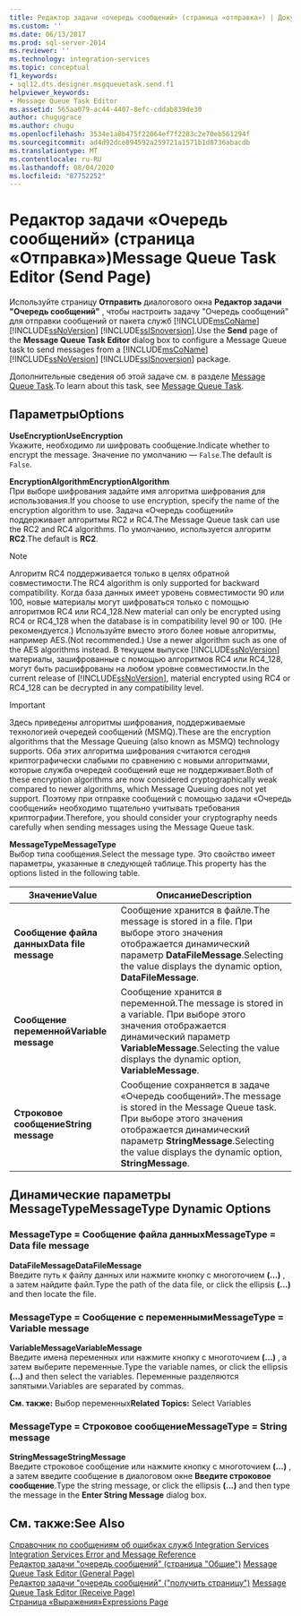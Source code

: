 ```yaml
---
title: Редактор задачи «очередь сообщений» (страница «отправка») | Документация Майкрософт
ms.custom: ''
ms.date: 06/13/2017
ms.prod: sql-server-2014
ms.reviewer: ''
ms.technology: integration-services
ms.topic: conceptual
f1_keywords:
- sql12.dts.designer.msgqueuetask.send.f1
helpviewer_keywords:
- Message Queue Task Editor
ms.assetid: 565aa079-ac44-4407-8efc-cddab839de30
author: chugugrace
ms.author: chugu
ms.openlocfilehash: 3534e1a8b475f22064ef7f2283c2e70eb561294f
ms.sourcegitcommit: ad4d92dce894592a259721a1571b1d8736abacdb
ms.translationtype: MT
ms.contentlocale: ru-RU
ms.lasthandoff: 08/04/2020
ms.locfileid: "87752252"
---
```

# <a name="message-queue-task-editor-send-page"></a><span data-ttu-id="6799f-102">Редактор задачи «Очередь сообщений» (страница «Отправка»)</span><span class="sxs-lookup"><span data-stu-id="6799f-102">Message Queue Task Editor (Send Page)</span></span>
  <span data-ttu-id="6799f-103">Используйте страницу **Отправить** диалогового окна **Редактор задачи "Очередь сообщений"** , чтобы настроить задачу "Очередь сообщений" для отправки сообщений от пакета служб [!INCLUDE[msCoName](../includes/msconame-md.md)] [!INCLUDE[ssNoVersion](../includes/ssnoversion-md.md)] [!INCLUDE[ssISnoversion](../includes/ssisnoversion-md.md)].</span><span class="sxs-lookup"><span data-stu-id="6799f-103">Use the **Send** page of the **Message Queue Task Editor** dialog box to configure a Message Queue task to send messages from a [!INCLUDE[msCoName](../includes/msconame-md.md)] [!INCLUDE[ssNoVersion](../includes/ssnoversion-md.md)] [!INCLUDE[ssISnoversion](../includes/ssisnoversion-md.md)] package.</span></span>  
  
 <span data-ttu-id="6799f-104">Дополнительные сведения об этой задаче см. в разделе [Message Queue Task](control-flow/message-queue-task.md).</span><span class="sxs-lookup"><span data-stu-id="6799f-104">To learn about this task, see [Message Queue Task](control-flow/message-queue-task.md).</span></span>  
  
## <a name="options"></a><span data-ttu-id="6799f-105">Параметры</span><span class="sxs-lookup"><span data-stu-id="6799f-105">Options</span></span>  
 <span data-ttu-id="6799f-106">**UseEncryption**</span><span class="sxs-lookup"><span data-stu-id="6799f-106">**UseEncryption**</span></span>  
 <span data-ttu-id="6799f-107">Укажите, необходимо ли шифровать сообщение.</span><span class="sxs-lookup"><span data-stu-id="6799f-107">Indicate whether to encrypt the message.</span></span> <span data-ttu-id="6799f-108">Значение по умолчанию — `False`.</span><span class="sxs-lookup"><span data-stu-id="6799f-108">The default is `False`.</span></span>  
  
 <span data-ttu-id="6799f-109">**EncryptionAlgorithm**</span><span class="sxs-lookup"><span data-stu-id="6799f-109">**EncryptionAlgorithm**</span></span>  
 <span data-ttu-id="6799f-110">При выборе шифрования задайте имя алгоритма шифрования для использования.</span><span class="sxs-lookup"><span data-stu-id="6799f-110">If you choose to use encryption, specify the name of the encryption algorithm to use.</span></span> <span data-ttu-id="6799f-111">Задача «Очередь сообщений» поддерживает алгоритмы RC2 и RC4.</span><span class="sxs-lookup"><span data-stu-id="6799f-111">The Message Queue task can use the RC2 and RC4 algorithms.</span></span> <span data-ttu-id="6799f-112">По умолчанию, используется алгоритм **RC2**.</span><span class="sxs-lookup"><span data-stu-id="6799f-112">The default is **RC2**.</span></span>  
  
> [!NOTE]  
>  <span data-ttu-id="6799f-113">Алгоритм RC4 поддерживается только в целях обратной совместимости.</span><span class="sxs-lookup"><span data-stu-id="6799f-113">The RC4 algorithm is only supported for backward compatibility.</span></span> <span data-ttu-id="6799f-114">Когда база данных имеет уровень совместимости 90 или 100, новые материалы могут шифроваться только с помощью алгоритмов RC4 или RC4_128.</span><span class="sxs-lookup"><span data-stu-id="6799f-114">New material can only be encrypted using RC4 or RC4_128 when the database is in compatibility level 90 or 100.</span></span> <span data-ttu-id="6799f-115">(Не рекомендуется.) Используйте вместо этого более новые алгоритмы, например AES.</span><span class="sxs-lookup"><span data-stu-id="6799f-115">(Not recommended.) Use a newer algorithm such as one of the AES algorithms instead.</span></span> <span data-ttu-id="6799f-116">В текущем выпуске [!INCLUDE[ssNoVersion](../includes/ssnoversion-md.md)] материалы, зашифрованные с помощью алгоритмов RC4 или RC4_128, могут быть расшифрованы на любом уровне совместимости.</span><span class="sxs-lookup"><span data-stu-id="6799f-116">In the current release of [!INCLUDE[ssNoVersion](../includes/ssnoversion-md.md)], material encrypted using RC4 or RC4_128 can be decrypted in any compatibility level.</span></span>  
  
> [!IMPORTANT]  
>  <span data-ttu-id="6799f-117">Здесь приведены алгоритмы шифрования, поддерживаемые технологией очередей сообщений (MSMQ).</span><span class="sxs-lookup"><span data-stu-id="6799f-117">These are the encryption algorithms that the Message Queuing (also known as MSMQ) technology supports.</span></span> <span data-ttu-id="6799f-118">Оба этих алгоритма шифрования считаются сегодня криптографически слабыми по сравнению с новыми алгоритмами, которые служба очередей сообщений еще не поддерживает.</span><span class="sxs-lookup"><span data-stu-id="6799f-118">Both of these encryption algorithms are now considered cryptographically weak compared to newer algorithms, which Message Queuing does not yet support.</span></span> <span data-ttu-id="6799f-119">Поэтому при отправке сообщений с помощью задачи «Очередь сообщений» необходимо тщательно учитывать требования криптографии.</span><span class="sxs-lookup"><span data-stu-id="6799f-119">Therefore, you should consider your cryptography needs carefully when sending messages using the Message Queue task.</span></span>  
  
 <span data-ttu-id="6799f-120">**MessageType**</span><span class="sxs-lookup"><span data-stu-id="6799f-120">**MessageType**</span></span>  
 <span data-ttu-id="6799f-121">Выбор типа сообщения.</span><span class="sxs-lookup"><span data-stu-id="6799f-121">Select the message type.</span></span> <span data-ttu-id="6799f-122">Это свойство имеет параметры, указанные в следующей таблице.</span><span class="sxs-lookup"><span data-stu-id="6799f-122">This property has the options listed in the following table.</span></span>  
  
|<span data-ttu-id="6799f-123">Значение</span><span class="sxs-lookup"><span data-stu-id="6799f-123">Value</span></span>|<span data-ttu-id="6799f-124">Описание</span><span class="sxs-lookup"><span data-stu-id="6799f-124">Description</span></span>|  
|-----------|-----------------|  
|<span data-ttu-id="6799f-125">**Сообщение файла данных**</span><span class="sxs-lookup"><span data-stu-id="6799f-125">**Data file message**</span></span>|<span data-ttu-id="6799f-126">Сообщение хранится в файле.</span><span class="sxs-lookup"><span data-stu-id="6799f-126">The message is stored in a file.</span></span> <span data-ttu-id="6799f-127">При выборе этого значения отображается динамический параметр **DataFileMessage**.</span><span class="sxs-lookup"><span data-stu-id="6799f-127">Selecting the value displays the dynamic option, **DataFileMessage**.</span></span>|  
|<span data-ttu-id="6799f-128">**Сообщение переменной**</span><span class="sxs-lookup"><span data-stu-id="6799f-128">**Variable message**</span></span>|<span data-ttu-id="6799f-129">Сообщение хранится в переменной.</span><span class="sxs-lookup"><span data-stu-id="6799f-129">The message is stored in a variable.</span></span> <span data-ttu-id="6799f-130">При выборе этого значения отображается динамический параметр **VariableMessage**.</span><span class="sxs-lookup"><span data-stu-id="6799f-130">Selecting the value displays the dynamic option, **VariableMessage**.</span></span>|  
|<span data-ttu-id="6799f-131">**Строковое сообщение**</span><span class="sxs-lookup"><span data-stu-id="6799f-131">**String message**</span></span>|<span data-ttu-id="6799f-132">Сообщение сохраняется в задаче «Очередь сообщений».</span><span class="sxs-lookup"><span data-stu-id="6799f-132">The message is stored in the Message Queue task.</span></span> <span data-ttu-id="6799f-133">При выборе этого значения отображается динамический параметр **StringMessage**.</span><span class="sxs-lookup"><span data-stu-id="6799f-133">Selecting the value displays the dynamic option, **StringMessage**.</span></span>|  
  
## <a name="messagetype-dynamic-options"></a><span data-ttu-id="6799f-134">Динамические параметры MessageType</span><span class="sxs-lookup"><span data-stu-id="6799f-134">MessageType Dynamic Options</span></span>  
  
### <a name="messagetype--data-file-message"></a><span data-ttu-id="6799f-135">MessageType = Сообщение файла данных</span><span class="sxs-lookup"><span data-stu-id="6799f-135">MessageType = Data file message</span></span>  
 <span data-ttu-id="6799f-136">**DataFileMessage**</span><span class="sxs-lookup"><span data-stu-id="6799f-136">**DataFileMessage**</span></span>  
 <span data-ttu-id="6799f-137">Введите путь к файлу данных или нажмите кнопку с многоточием **(…)** , а затем найдите файл.</span><span class="sxs-lookup"><span data-stu-id="6799f-137">Type the path of the data file, or click the ellipsis **(...)** and then locate the file.</span></span>  
  
### <a name="messagetype--variable-message"></a><span data-ttu-id="6799f-138">MessageType = Сообщение с переменными</span><span class="sxs-lookup"><span data-stu-id="6799f-138">MessageType = Variable message</span></span>  
 <span data-ttu-id="6799f-139">**VariableMessage**</span><span class="sxs-lookup"><span data-stu-id="6799f-139">**VariableMessage**</span></span>  
 <span data-ttu-id="6799f-140">Введите имена переменных или нажмите кнопку с многоточием **(…)** , а затем выберите переменные.</span><span class="sxs-lookup"><span data-stu-id="6799f-140">Type the variable names, or click the ellipsis **(...)** and then select the variables.</span></span> <span data-ttu-id="6799f-141">Переменные разделяются запятыми.</span><span class="sxs-lookup"><span data-stu-id="6799f-141">Variables are separated by commas.</span></span>  
  
 <span data-ttu-id="6799f-142">**См. также:** Выбор переменных</span><span class="sxs-lookup"><span data-stu-id="6799f-142">**Related Topics:** Select Variables</span></span>  
  
### <a name="messagetype--string-message"></a><span data-ttu-id="6799f-143">MessageType = Строковое сообщение</span><span class="sxs-lookup"><span data-stu-id="6799f-143">MessageType = String message</span></span>  
 <span data-ttu-id="6799f-144">**StringMessage**</span><span class="sxs-lookup"><span data-stu-id="6799f-144">**StringMessage**</span></span>  
 <span data-ttu-id="6799f-145">Введите строковое сообщение или нажмите кнопку с многоточием **(…)** , а затем введите сообщение в диалоговом окне **Введите строковое сообщение**.</span><span class="sxs-lookup"><span data-stu-id="6799f-145">Type the string message, or click the ellipsis **(...)** and then type the message in the **Enter String Message** dialog box.</span></span>  
  
## <a name="see-also"></a><span data-ttu-id="6799f-146">См. также:</span><span class="sxs-lookup"><span data-stu-id="6799f-146">See Also</span></span>  
 <span data-ttu-id="6799f-147">[Справочник по сообщениям об ошибках служб Integration Services](../../2014/integration-services/integration-services-error-and-message-reference.md) </span><span class="sxs-lookup"><span data-stu-id="6799f-147">[Integration Services Error and Message Reference](../../2014/integration-services/integration-services-error-and-message-reference.md) </span></span>  
 <span data-ttu-id="6799f-148">[Редактор задачи "очередь сообщений" &#40;страница "Общие"&#41;](general-page-of-integration-services-designers-options.md) </span><span class="sxs-lookup"><span data-stu-id="6799f-148">[Message Queue Task Editor &#40;General Page&#41;](general-page-of-integration-services-designers-options.md) </span></span>  
 <span data-ttu-id="6799f-149">[Редактор задачи "очередь сообщений" &#40;"получить страницу"&#41;](../../2014/integration-services/message-queue-task-editor-receive-page.md) </span><span class="sxs-lookup"><span data-stu-id="6799f-149">[Message Queue Task Editor &#40;Receive Page&#41;](../../2014/integration-services/message-queue-task-editor-receive-page.md) </span></span>  
 [<span data-ttu-id="6799f-150">Страница «Выражения»</span><span class="sxs-lookup"><span data-stu-id="6799f-150">Expressions Page</span></span>](expressions/expressions-page.md)  
  
  
